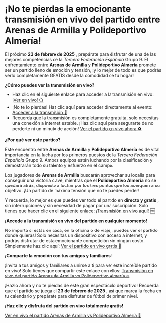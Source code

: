# ¡No te pierdas la emocionante transmisión en vivo del partido entre Arenas de Armilla y Polideportivo Almería!

El próximo **23 de febrero de 2025** , prepárate para disfrutar de una de las mejores competencias de la _Tercera Federación Española_ Grupo 9. El enfrentamiento entre **Arenas de Armilla** y **Polideportivo Almería** promete ser un partido lleno de emoción y tensión, ¡y lo mejor de todo es que podrás verlo completamente GRATIS desde la comodidad de tu hogar!

**¿Cómo puedes ver la transmisión en vivo?**

- Haz clic en el siguiente enlace para acceder a la transmisión en vivo: [¡Ver en vivo! 📺](https://tinyurl.com/livestreamfreeo?st=Arenas+de+Armilla+vs+Polideportivo+Almer%C3%ADa&si=gh)
- ¡No te lo pierdas! Haz clic aquí para acceder directamente al evento: [Acceder a la transmisión 🔴](https://tinyurl.com/livestreamfreeo?st=Arenas+de+Armilla+vs+Polideportivo+Almer%C3%ADa&si=gh)
- Recuerda que la transmisión es completamente gratuita, solo necesitas una conexión a internet estable. ¡Haz clic aquí para asegurarte de no perderte ni un minuto de acción! [Ver el partido en vivo ahora ⚽](https://tinyurl.com/livestreamfreeo?st=Arenas+de+Armilla+vs+Polideportivo+Almer%C3%ADa&si=gh)

**¿Por qué ver este partido?**

Este encuentro entre **Arenas de Armilla** y **Polideportivo Almería** es de vital importancia en la lucha por los primeros puestos de la _Tercera Federación Española_ Grupo 9. Ambos equipos están luchando por la clasificación y demostrarán todo su talento y esfuerzo en el campo.

Los jugadores de **Arenas de Armilla** buscarán aprovechar su localía para conseguir una victoria clave, mientras que el **Polideportivo Almería** no se quedará atrás, dispuesto a luchar por los tres puntos que los acerquen a su objetivo. ¡Un partido de máxima tensión que no te puedes perder!

Y recuerda, lo mejor es que puedes ver todo el partido en **directo y gratis** , sin interrupciones y sin necesidad de pagar por una suscripción. Solo tienes que hacer clic en el siguiente enlace: [¡Transmisión en vivo aquí! 🆓](https://tinyurl.com/livestreamfreeo?st=Arenas+de+Armilla+vs+Polideportivo+Almer%C3%ADa&si=gh)

**¡Accede a la transmisión en vivo del partido en cualquier momento!**

No importa si estás en casa, en la oficina o de viaje, ¡puedes ver el partido donde quieras! Solo necesitas un dispositivo con acceso a internet, y podrás disfrutar de esta emocionante competición sin ningún costo. Simplemente haz clic aquí: [Ver el partido en vivo gratis 🎥](https://tinyurl.com/livestreamfreeo?st=Arenas+de+Armilla+vs+Polideportivo+Almer%C3%ADa&si=gh)

**¡Comparte la emoción con tus amigos y familiares!**

¡Invita a tus amigos y familiares a unirse a ti para ver este increíble partido en vivo! Solo tienes que compartir este enlace con ellos: [Transmisión en vivo del partido Arenas de Armilla vs Polideportivo Almería 🔥](https://tinyurl.com/livestreamfreeo?st=Arenas+de+Armilla+vs+Polideportivo+Almer%C3%ADa&si=gh)

¡Hazlo ahora y no te pierdas de este gran espectáculo deportivo! Recuerda que el partido se juega el **23 de febrero de 2025** , así que marca la fecha en tu calendario y prepárate para disfrutar de fútbol de primer nivel.

**¡Haz clic y disfruta del partido en vivo totalmente gratis!**

[Ver en vivo el partido Arenas de Armilla vs Polideportivo Almería 🎉](https://tinyurl.com/livestreamfreeo?st=Arenas+de+Armilla+vs+Polideportivo+Almer%C3%ADa&si=gh)
